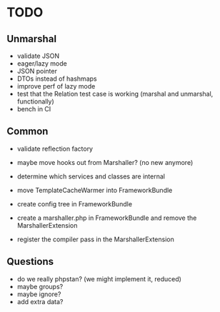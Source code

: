 # TODO

## Unmarshal
- validate JSON
- eager/lazy mode
- JSON pointer
- DTOs instead of hashmaps
- improve perf of lazy mode
- test that the Relation test case is working (marshal and unmarshal, functionally)
- bench in CI

## Common
- validate reflection factory
- maybe move hooks out from Marshaller? (no new anymore)

- determine which services and classes are internal

- move TemplateCacheWarmer into FrameworkBundle
- create config tree in FrameworkBundle
- create a marshaller.php in FrameworkBundle and remove the MarshallerExtension
- register the compiler pass in the MarshallerExtension

## Questions
- do we really phpstan? (we might implement it, reduced)
- maybe groups?
- maybe ignore?
- add extra data?
